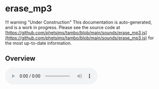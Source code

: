 # erase_mp3

!!! warning "Under Construction"
    This documentation is auto-generated, and is a work in progress. Please see the source code at
    [https://github.com/phetsims/tambo/blob/main/sounds/erase_mp3.js](https://github.com/phetsims/tambo/blob/main/sounds/erase_mp3.js) for the most up-to-date information.

## Overview


<audio controls id="doc-audio">
<script type="module">
import { erase_mp3 } from '/lib/scenerystack.esm.min.js';
import { audioBufferToURL } from '/js/audioBufferToURL.js';

erase_mp3.audioBufferProperty.lazyLink( async audioBuffer => {
  document.querySelector( '#doc-audio' ).src = await audioBufferToURL( audioBuffer );
} );
</script>



## Source Code

See the source for [erase_mp3.js](https://github.com/phetsims/tambo/blob/main/sounds/erase_mp3.js) in the [tambo](https://github.com/phetsims/tambo) repository.
